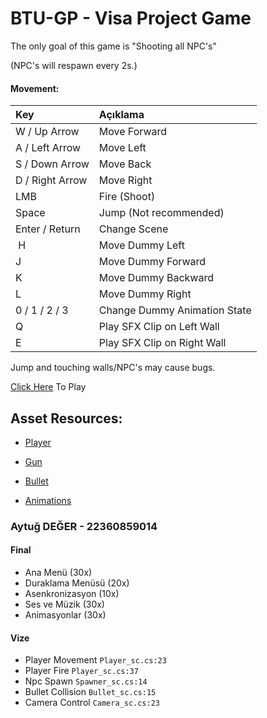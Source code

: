 # BTU-GP - Visa Project Game

The only goal of this game is "Shooting all NPC's"

(NPC's will respawn every 2s.)

#### Movement:

| Key             | Açıklama                     |
| :-------------- | :--------------------------- |
| W / Up Arrow    | Move Forward                 |
| A / Left Arrow  | Move Left                    |
| S / Down Arrow  | Move Back                    |
| D / Right Arrow | Move Right                   |
| LMB             | Fire (Shoot)                 |
| Space           | Jump (Not recommended)       |
| Enter / Return  | Change Scene                 |
|  H              | Move Dummy Left              |
| J               | Move Dummy Forward           |
| K               | Move Dummy Backward          |
| L               | Move Dummy Right             |
| 0 / 1 / 2 / 3   | Change Dummy Animation State |
| Q               | Play SFX Clip on Left Wall   |
| E               | Play SFX Clip on Right Wall  |

Jump and touching walls/NPC's may cause bugs.

[Click Here](https://aytgg.itch.io/gp-final-project) To Play

## Asset Resources:

- [Player](https://free3d.com/3d-model/male-base-mesh-6682.html)

- [Gun](https://free3d.com/3d-model/secondary-weapon-pack-426438.html)

- [Bullet](https://free3d.com/3d-model/bullet-shell-pistol-83409.html)

- [Animations](https://assetstore.unity.com/packages/3d/animations/dance-animations-free-161313)

### Aytuğ DEĞER - 22360859014

#### Final

- Ana Menü (30x)
- Duraklama Menüsü (20x)
- Asenkronizasyon (10x)
- Ses ve Müzik (30x)
- Animasyonlar (30x)

#### Vize

- Player Movement `Player_sc.cs:23`
- Player Fire `Player_sc.cs:37`
- Npc Spawn `Spawner_sc.cs:14`
- Bullet Collision `Bullet_sc.cs:15`
- Camera Control `Camera_sc.cs:23`

